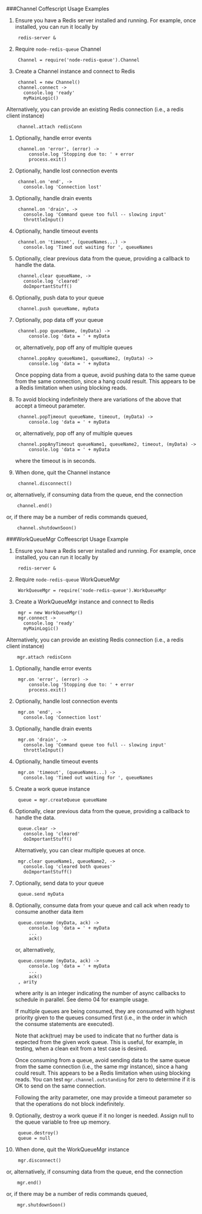 ###Channel Coffescript Usage Examples

1. Ensure you have a Redis server installed and running. For example, once installed, you can run it locally by

        redis-server &

1. Require `node-redis-queue` Channel

        Channel = require('node-redis-queue').Channel

1. Create a Channel instance and connect to Redis

        channel = new Channel()  
        channel.connect ->
          console.log 'ready'
          myMainLogic()

  Alternatively, you can provide an existing Redis connection (i.e., a redis client instance)

        channel.attach redisConn

1. Optionally, handle error events

        channel.on 'error', (error) ->  
            console.log 'Stopping due to: ' + error  
            process.exit()

1. Optionally, handle lost connection events

        channel.on 'end', ->
          console.log 'Connection lost'

1. Optionally, handle drain events

        channel.on 'drain', ->
          console.log 'Command queue too full -- slowing input'
          throttleInput()

1. Optionally, handle timeout events

        channel.on 'timeout', (queueNames...) ->
          console.log 'Timed out waiting for ', queueNames

1. Optionally, clear previous data from the queue, providing a callback
   to handle the data.

        channel.clear queueName, ->
          console.log 'cleared'
          doImportantStuff()

1. Optionally, push data to your queue

        channel.push queueName, myData

1. Optionally, pop data off your queue

        channel.pop queueName, (myData) ->  
            console.log 'data = ' + myData

   or, alternatively, pop off any of multiple queues

        channel.popAny queueName1, queueName2, (myData) ->
            console.log 'data = ' + myData 

   Once popping data from a queue, avoid pushing data to the same queue from the same connection, since
   a hang could result. This appears to be a Redis limitation when using blocking reads.

1. To avoid blocking indefinitely there are variations of the above that accept a timeout parameter.

        channel.popTimeout queueName, timeout, (myData) ->  
            console.log 'data = ' + myData

   or, alternatively, pop off any of multiple queues

        channel.popAnyTimeout queueName1, queueName2, timeout, (myData) ->
            console.log 'data = ' + myData

   where the timeout is in seconds.

1. When done, quit the Channel instance

        channel.disconnect()

  or, alternatively, if consuming data from the queue, end the connection

        channel.end()

  or, if there may be a number of redis commands queued,

        channel.shutdownSoon()

###WorkQueueMgr Coffeescript Usage Example

1. Ensure you have a Redis server installed and running. For example, once installed, you can run it locally by

        redis-server &

1. Require `node-redis-queue` WorkQueueMgr

        WorkQueueMgr = require('node-redis-queue').WorkQueueMgr

1. Create a WorkQueueMgr instance and connect to Redis

        mgr = new WorkQueueMgr()  
        mgr.connect ->
          console.log 'ready'
          myMainLogic()

  Alternatively, you can provide an existing Redis connection (i.e., a redis client instance)

        mgr.attach redisConn

1. Optionally, handle error events

        mgr.on 'error', (error) ->  
            console.log 'Stopping due to: ' + error  
            process.exit()

1. Optionally, handle lost connection events

        mgr.on 'end', ->
          console.log 'Connection lost'

1. Optionally, handle drain events

        mgr.on 'drain', ->
          console.log 'Command queue too full -- slowing input'
          throttleInput()

1. Optionally, handle timeout events

        mgr.on 'timeout', (queueNames...) ->
          console.log 'Timed out waiting for ', queueNames

1. Create a work queue instance

        queue = mgr.createQueue queueName

1. Optionally, clear previous data from the queue, providing a callback
   to handle the data.

        queue.clear ->
          console.log 'cleared'   
          doImportantStuff()

   Alternatively, you can clear multiple queues at once.

        mgr.clear queueName1, queueName2, ->
          console.log 'cleared both queues'
          doImportantStuff()

1. Optionally, send data to your queue

        queue.send myData

1. Optionally, consume data from your queue and call ack when ready to consume another data item

        queue.consume (myData, ack) ->  
            console.log 'data = ' + myData   
            ...
            ack()

   or, alternatively,

        queue.consume (myData, ack) ->  
            console.log 'data = ' + myData   
            ...
            ack()
        , arity

   where arity is an integer indicating the number of async callbacks to schedule in parallel. See demo 04 for example usage.

   If multiple queues are being consumed, they are consumed with highest priority given to the queues consumed first
   (i.e., in the order in which the consume statements are executed).

   Note that ack(true) may be used to indicate that no further data is expected from the given work queue.
   This is useful, for example, in testing, when a clean exit from a test case is desired.

   Once consuming from a queue, avoid sending data to the same queue from the same connection
   (i.e., the same mgr instance), since a hang could result. This appears to be a Redis limitation when using
   blocking reads. You can test `mgr.channel.outstanding` for zero to determine if it is OK to send on the same connection.

   Following the arity parameter, one may provide a timeout parameter so that the operations do not block indefinitely.

1. Optionally, destroy a work queue if it no longer is needed. Assign null to the queue variable to free up memory.

        queue.destroy()
        queue = null

1. When done, quit the WorkQueueMgr instance

        mgr.disconnect()

  or, alternatively, if consuming data from the queue, end the connection

        mgr.end()

  or, if there may be a number of redis commands queued,

        mgr.shutdownSoon()

